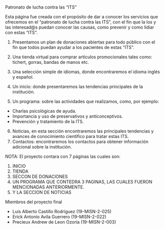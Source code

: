 Patronato de lucha contra las “ITS”

Esta página fue creada con el propósito de dar a conocer los servicios que ofrecemos en el “patronato de lucha contra las ITS”, con el fin que la los y las interesad@s puedan conocer las causas, como prevenir y como lidiar con estas “ITS”.

1.	Presentamos un plan de donaciones abiertas para todo público
con el fin que todos puedan ayudar a los pacientes de estas “ITS”.

2.	Una tienda virtual para comprar artículos promocionales tales como: tichert, gorras, bandas de manos etc.
3.	Una selección simple de idiomas, donde encontraremos el idioma inglés y español.
4.	Un inicio: donde presentaremos las tendencias principales de la institución.
5.	Un programa: sobre las actividades que realizamos, como, por ejemplo: 
-	Charlas psicológicas de ayuda.
-	Importancia y uso de preservativos y anticonceptivos.
-	Prevención y tratamiento de la ITS.
6.	Noticias, en esta sección encontraremos las principales tendencias y avances de conocimiento científico para tratar estas ITS.
7.	Contactos: encontraremos los contactos para obtener información adicional sobre la institución.

NOTA: El proyecto contara con 7 páginas las cuales son:
1.	INICIO
2.	TIENDA 
3.	SECCON DE DONACIONES 
4.	UN PROGRAMA QUE CONTEDRA 3 PAGINAS, LAS CUALES FUERON MENCIONADAS ANTERIORMENTE.
5.	Y LA SECCION DE NOTICIAS 

Miembros del proyecto final
-	Luis Alberto Castillo Rodríguez (19-MISN-2-025)
-	Erick Antonio Avila Guerrero (19-MISN-2-022)
-	Precieux Andrew de Leon Ozoría (19-MISN-2-003)

